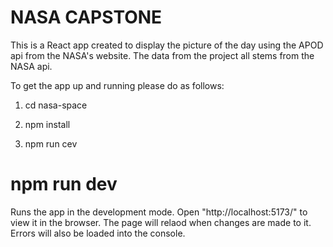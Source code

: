 # NASA CAPSTONE 

This is a React app created to display the picture of the day using the APOD api from the NASA's website. The data from the project all stems from the NASA api.

To get the app up and running please do as follows:

1. cd nasa-space

2. npm install

3. npm run cev

# npm run dev

Runs the app in the development mode. Open "http://localhost:5173/" to view it in the browser. The page will relaod when changes are made to it. Errors will also be loaded into the console.